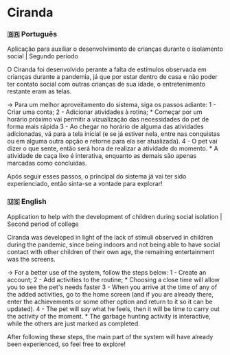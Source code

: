 # Ciranda
### 🇧🇷 Português
Aplicação para auxiliar o desenvolvimento de crianças durante o isolamento social | Segundo período

O Ciranda foi desenvolvido perante a falta de estímulos observada em crianças durante a pandemia, já que por estar dentro de casa e não poder ter contato social com outras crianças de sua idade, o entretenimento restante eram as telas.

-> Para um melhor aproveitamento do sistema, siga os passos adiante:
1 - Criar uma conta;
2 - Adicionar atividades à rotina;
    * Começar por um horário próximo vai permitir a vizualização das necessidades do pet de forma mais rápida
3 - Ao chegar no horário de alguma das atividades adicionadas, vá para a tela inicial 
(e se já estiver nela, entre nas conquistas ou em alguma outra opção e retorne para ela ser atualizada).
4 - O pet vai dizer o que sente, então será hora de realizar a atividade do momento.
    * A atividade de caça lixo é interativa, enquanto as demais são apenas marcadas como concluidas.

Após seguir esses passos, o principal do sistema já vai ter sido experienciado, então sinta-se a vontade para explorar!

### 🇺🇸 English
Application to help with the development of children during social isolation | Second period of college

Ciranda was developed in light of the lack of stimuli observed in children during the pandemic, since being indoors and not being able to have social contact with other children of their own age, the remaining entertainment was the screens.

-> For a better use of the system, follow the steps below:
1 - Create an account;
2 - Add activities to the routine;
    * Choosing a close time will allow you to see the pet's needs faster
3 - When you arrive at the time of any of the added activities, go to the home screen
(and if you are already there, enter the achievements or some other option and return to it so it can be updated).
4 - The pet will say what he feels, then it will be time to carry out the activity of the moment.
    * The garbage hunting activity is interactive, while the others are just marked as completed.

After following these steps, the main part of the system will have already been experienced, so feel free to explore!
